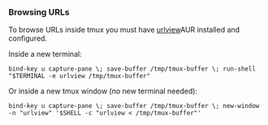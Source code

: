### Browsing URLs

To browse URLs inside tmux you must have [urlview](https://aur.archlinux.org/packages/urlview/)AUR installed and configured.

Inside a new terminal:
```
bind-key u capture-pane \; save-buffer /tmp/tmux-buffer \; run-shell "$TERMINAL -e urlview /tmp/tmux-buffer"
```

Or inside a new tmux window (no new terminal needed):
```
bind-key u capture-pane \; save-buffer /tmp/tmux-buffer \; new-window -n "urlview" '$SHELL -c "urlview < /tmp/tmux-buffer"'
```

